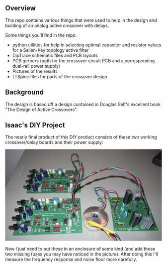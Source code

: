 ## Overview
This repo contains various things that were used to help in the design and building of an analog active crossover with delays.

Some things you'll find in the repo:
* python utilities for help in selecting optimal capacitor and resistor values for a Sallen-Key topology active filter
* DipTrace schematic files and PCB layouts
* PCB gerbers (both for the crossover circuit PCB and a corresponding dual-rail power supply)
* Pictures of the results
* LTSpice files for parts of the crossover design

## Background
The design is based off a design contained in Douglas Self's excellent book "The Design of Active Crossovers".

## Isaac's DIY Project

The nearly final product of this DIY product consists of these two working crossover/delay boards and their power supply:

![](./photos/crossover_boards.jpg)

Now I just need to put these in an enclosure of some kind (and add those two missing fuses you may have noticed in the picture). After doing this I'll measure the frequency response and noise floor more carefully.


